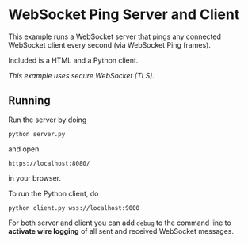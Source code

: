 WebSocket Ping Server and Client
================================

This example runs a WebSocket server that pings any connected WebSocket
client every second (via WebSocket Ping frames).

Included is a HTML and a Python client.

*This example uses secure WebSocket (TLS).*


Running
-------

Run the server by doing

    python server.py

and open

    https://localhost:8080/

in your browser.

To run the Python client, do

    python client.py wss://localhost:9000

For both server and client you can add `debug` to the command line to **activate wire logging** of all sent and received WebSocket messages.



